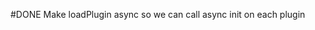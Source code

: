 #DONE Make loadPlugin async so we can call async init on each plugin
<!--
order:-280
completed:2024-10-30T22:37:42-04:00
archived:true
archivedAt:2024-10-30T22:38:06-04:00
originalPath:lib/plugins/plugin-manager.js
originalLine:125
-->


